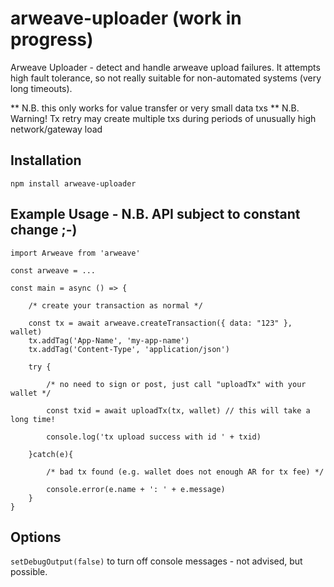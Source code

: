 # arweave-uploader (work in progress)

Arweave Uploader - detect and handle arweave upload failures. It attempts high fault tolerance, so not really suitable for non-automated systems (very long timeouts).

** N.B. this only works for value transfer or very small data txs
** N.B. Warning! Tx retry may create multiple txs during periods of unusually high network/gateway load

## Installation

```
npm install arweave-uploader
```

## Example Usage - N.B. API subject to constant change ;-)

```
import Arweave from 'arweave'

const arweave = ...

const main = async () => {

	/* create your transaction as normal */

	const tx = await arweave.createTransaction({ data: "123" }, wallet)
	tx.addTag('App-Name', 'my-app-name')
	tx.addTag('Content-Type', 'application/json')

	try {

		/* no need to sign or post, just call "uploadTx" with your wallet */

		const txid = await uploadTx(tx, wallet) // this will take a long time!
		
		console.log('tx upload success with id ' + txid)

	}catch(e){
		
		/* bad tx found (e.g. wallet does not enough AR for tx fee) */

		console.error(e.name + ': ' + e.message)
	}
}
```

## Options

`setDebugOutput(false)` to turn off console messages - not advised, but possible.

